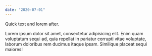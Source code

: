 ```yaml
---
date: "2020-07-01"
---
```



Quick text and lorem after.

Lorem ipsum dolor sit amet, consectetur adipisicing elit. Enim quam voluptatum sequi ad, quia repellat in pariatur corrupti vitae voluptate, laborum doloribus rem ducimus itaque ipsam. Similique placeat sequi maiores!
